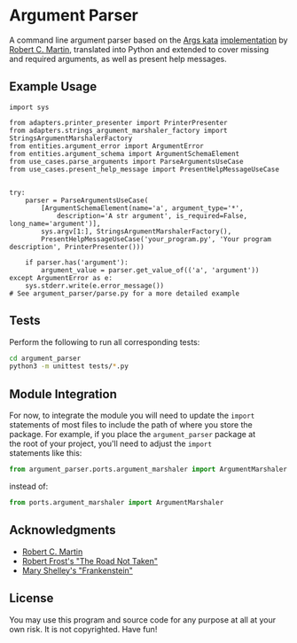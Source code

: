 # Argument Parser
A command line argument parser based on the [Args kata](https://codingdojo.org/kata/Args/) [implementation](https://github.com/unclebob/javaargs/tree/master) by</br> 
[Robert C. Martin](https://en.wikipedia.org/wiki/Robert_C._Martin), translated into Python and extended to cover missing </br> 
and required arguments, as well as present help messages.
## Example Usage
```python3
import sys

from adapters.printer_presenter import PrinterPresenter
from adapters.strings_argument_marshaler_factory import StringsArgumentMarshalerFactory
from entities.argument_error import ArgumentError
from entities.argument_schema import ArgumentSchemaElement
from use_cases.parse_arguments import ParseArgumentsUseCase
from use_cases.present_help_message import PresentHelpMessageUseCase


try:
    parser = ParseArgumentsUseCase(
        [ArgumentSchemaElement(name='a', argument_type='*', 
            description='A str argument', is_required=False, long_name='argument')], 
        sys.argv[1:], StringsArgumentMarshalerFactory(), 
        PresentHelpMessageUseCase('your_program.py', 'Your program description', PrinterPresenter()))
    
    if parser.has('argument'):
        argument_value = parser.get_value_of(('a', 'argument'))
except ArgumentError as e:
    sys.stderr.write(e.error_message())
# See argument_parser/parse.py for a more detailed example
```
## Tests
Perform the following to run all corresponding tests:
```bash
cd argument_parser
python3 -m unittest tests/*.py
```
## Module Integration
For now, to integrate the module you will need to update the ```import``` </br>
statements of most files to include the path of where you store the </br>
package. For example, if you place the ```argument_parser``` package at</br>
the root of your project, you'll need to adjust the ```import``` </br>
statements like this:
```python
from argument_parser.ports.argument_marshaler import ArgumentMarshaler
```
instead of:
```python
from ports.argument_marshaler import ArgumentMarshaler
```
## Acknowledgments
* [Robert C. Martin](https://en.wikipedia.org/wiki/Robert_C._Martin)
* [Robert Frost's "The Road Not Taken"](https://www.poetryfoundation.org/poems/44272/the-road-not-taken)
* [Mary Shelley's "Frankenstein"](https://en.wikipedia.org/wiki/Frankenstein)
## License
You may use this program and source code for any purpose at all at your own risk. It is not copyrighted. Have fun!